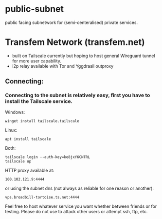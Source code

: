 # public-subnet
public facing subnetwork for (semi-centeralised) private services.

# Transfem Network (transfem.net)
  - built on Tailscale currently but hoping to host general Wireguard tunnel for more user capability.
  - i2p relay available with Tor and Yggdrasil outproxy
  
 ## Connecting:
 ### Connecting to the subnet is relatively easy, first you have to install the Tailscale service.
 Windows: 
 ```
 winget install tailscale.tailscale
 ```
 
 Linux: 
 ```
 apt install tailscale
 ```
 Both: 
 ```
 tailscale login --auth-key=ke8jxY6CNTRL
 tailscale up
 ```
 HTTP proxy available at:
 ```
 100.102.121.9:4444
 ```
 or using the subnet dns (not always as reliable for one reason or another):
 ```
 vps.broadbill-tortoise.ts.net:4444
 ```
 
 Feel free to host whatever service you want whether between friends or for testing. Please do not use to attack other users or attempt ssh, ftp, etc.
